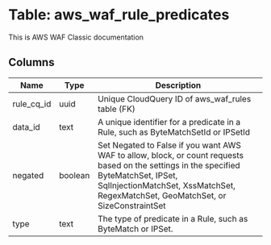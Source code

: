 
# Table: aws_waf_rule_predicates
This is AWS WAF Classic documentation
## Columns
| Name        | Type           | Description  |
| ------------- | ------------- | -----  |
|rule_cq_id|uuid|Unique CloudQuery ID of aws_waf_rules table (FK)|
|data_id|text|A unique identifier for a predicate in a Rule, such as ByteMatchSetId or IPSetId|
|negated|boolean|Set Negated to False if you want AWS WAF to allow, block, or count requests based on the settings in the specified ByteMatchSet, IPSet, SqlInjectionMatchSet, XssMatchSet, RegexMatchSet, GeoMatchSet, or SizeConstraintSet|
|type|text|The type of predicate in a Rule, such as ByteMatch or IPSet.|
